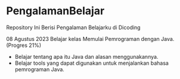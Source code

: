 # PengalamanBelajar
Repository Ini Berisi Pengalaman Belajarku di Dicoding

08 Agustus 2023
Belajar kelas Memulai Pemrograman dengan Java. (Progres 21%)
* Belajar tentang apa itu Java dan alasan menggunakannya.
* Belajar tools yang dapat digunakan untuk menjalankan bahasa pemrograman Java.
  
